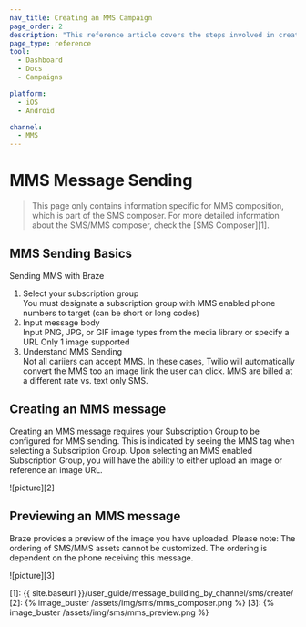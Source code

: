 ```yaml
---
nav_title: Creating an MMS Campaign
page_order: 2
description: "This reference article covers the steps involved in creating and sending an MMS message."
page_type: reference
tool:
  - Dashboard
  - Docs
  - Campaigns

platform:
  - iOS
  - Android

channel:
  - MMS
---
```


# MMS Message Sending

> This page only contains information specific for MMS composition, which is part of the SMS composer. For more detailed information about the SMS/MMS composer, check the [SMS Composer][1].

## MMS Sending Basics

Sending MMS with Braze
1. Select your subscription group<br>
   You must designate a subscription group with MMS enabled phone numbers to target (can be short or long codes)
2. Input message body<br>
   Input PNG, JPG, or GIF image types from the media library or specify a URL
   Only 1 image supported
3. Understand MMS Sending<br>
   Not all cariiers can accept MMS. In these cases, Twilio will automatically convert the MMS too an image link the user can click.
   MMS are billed at a different rate vs. text only SMS. 

## Creating an MMS message

Creating an MMS message requires your Subscription Group to be configured for MMS sending. This is indicated by seeing the MMS tag when selecting a Subscription Group. Upon selecting an MMS enabled Subscription Group, you will have the ability to either upload an image or reference an image URL.

![picture][2]

## Previewing an MMS message

Braze provides a preview of the image you have uploaded. Please note: The ordering of SMS/MMS assets cannot be customized. The ordering is dependent on the phone receiving this message.

![picture][3]


[1]: {{ site.baseurl }}/user_guide/message_building_by_channel/sms/create/
[2]: {% image_buster /assets/img/sms/mms_composer.png %}
[3]: {% image_buster /assets/img/sms/mms_preview.png %}
